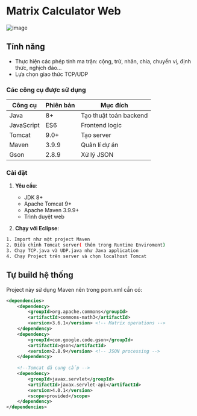 # Matrix Calculator Web

![image](https://github.com/user-attachments/assets/393dfa9a-84f4-4e6a-ae5a-2c85db359c14)

## Tính năng
- Thực hiện các phép tính ma trận: cộng, trừ, nhân, chia, chuyển vị, định thức, nghịch đảo...
- Lựa chọn giao thức TCP/UDP

### Các công cụ được sử dụng
| Công cụ            | Phiên bản | Mục đích                    |
|--------------------|-----------|-----------------------------|
| Java               | 8+        | Tạo thuật toán backend      |
| JavaScript         | ES6       | Frontend logic              |
| Tomcat             | 9.0+      | Tạo server                  |
| Maven              | 3.9.9     | Quản lí dự án               |
| Gson               | 2.8.9     | Xử lý JSON                  |



### Cài đặt
1. **Yêu cầu**:
   - JDK 8+
   - Apache Tomcat 9+
   - Apache Maven 3.9.9+
   - Trình duyệt web

2. **Chạy với Eclipse**:
```bash
1. Import như một project Maven
2. Điều chỉnh Tomcat server( thêm trong Runtime Enviroment)
3. Chạy TCP.java và UDP.java như Java application
4. Chạy Project trên server và chọn localhost Tomcat
```

## Tự build hệ thống

Project này sử dụng Maven nên trong pom.xml cần có:

```xml
<dependencies>
    <dependency>
        <groupId>org.apache.commons</groupId>
        <artifactId>commons-math3</artifactId>
        <version>3.6.1</version> <!-- Matrix operations -->
    </dependency>
    <dependency>
        <groupId>com.google.code.gson</groupId>
        <artifactId>gson</artifactId>
        <version>2.8.9</version> <!-- JSON processing -->
    </dependency>
    
    <!--Tomcat đã cung cấp -->
    <dependency>
        <groupId>javax.servlet</groupId>
        <artifactId>javax.servlet-api</artifactId>
        <version>4.0.1</version>
        <scope>provided</scope>
    </dependency>
</dependencies>
```

